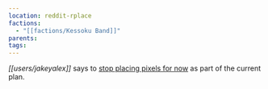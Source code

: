```yaml
---
location: reddit-rplace
factions:
  - "[[factions/Kessoku Band]]"
parents: 
tags: 
---
```

*[[users/jakeyalex]]* says to [stop placing pixels for now](https://discord.com/channels/1093664259273130084/1131230952119615600/1131577675065086023) as part of the current plan.
